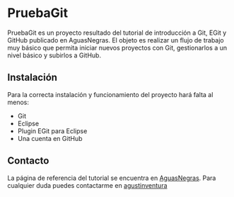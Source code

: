 PruebaGit
=========

PruebaGit es un proyecto resultado del tutorial de introducción a Git, EGit y GitHub publicado en AguasNegras.
El objeto es realizar un flujo de trabajo muy básico que permita iniciar nuevos proyectos con Git,
gestionarlos a un nivel básico y subirlos a GitHub.

Instalación
-----------

Para la correcta instalación y funcionamiento del proyecto hará falta al menos:
*	Git
*	Eclipse
*	Plugin EGit para Eclipse
*	Una cuenta en GitHub

Contacto
--------

La página de referencia del tutorial se encuentra en [AguasNegras](http://www.aguasnegras.es/blog/?p=201).
Para cualquier duda puedes contactarme en [agustinventura](agustinventura@gmail.com)